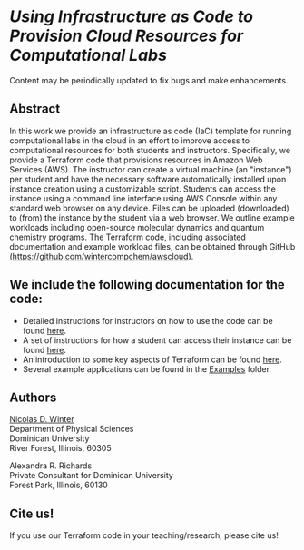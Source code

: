 # _Using Infrastructure as Code to Provision Cloud Resources for Computational Labs_



Content may be periodically updated to fix bugs and make enhancements.

## Abstract
In this work we provide an infrastructure as code (IaC) template for running computational labs in the cloud in an effort to improve access to computational resources for both students and instructors. Specifically, we provide a Terraform code that provisions resources in Amazon Web Services (AWS). The instructor can create a virtual
machine (an "instance") per student and have the necessary software automatically installed upon instance creation using a customizable script. Students can access the instance using a command line interface using AWS Console within any standard web browser on any device. Files can be uploaded (downloaded) to (from) the instance by the student via a web browser. We outline example workloads including open-source molecular dynamics and quantum chemistry programs. The Terraform code, including
associated documentation and example workload files, can be obtained through GitHub [(https://github.com/wintercompchem/awscloud)](https://github.com/wintercompchem/awscloud).

## We include the following documentation for the code:

- Detailed instructions for instructors on how to use the code can be found [here](https://github.com/wintercompchem/awscloud/blob/main/documentation/instructions_for_use_instructor.md).
- A set of instructions for how a student can access their instance can be found [here](https://github.com/wintercompchem/awscloud/blob/main/documentation/instructions_for_use_student.md).
- An introduction to some key aspects of Terraform can be found [here](https://github.com/wintercompchem/awscloud/blob/main/documentation/intro_to_terraform.md).
- Several example applications can be found in the [Examples](https://github.com/wintercompchem/awscloud/tree/main/examples) folder.


## Authors

[Nicolas D. Winter](mailto:nwinter@dom.edu)<br>
Department of Physical Sciences<br>
Dominican University<br>
River Forest, Illinois, 60305

Alexandra R. Richards<br>
Private Consultant for Dominican University<br>
Forest Park, Illinois, 60130

## Cite us!
If you use our Terraform code in your teaching/research, please cite us!


